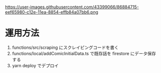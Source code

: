 https://user-images.githubusercontent.com/43399066/86884715-eef65980-c12e-11ea-8854-effb84a07bb6.png

# 運用方法

1. functions/src/scraping にスクレイピングコードを書く
2. functions/local/addComicInitialData.ts で既存話を firestore にデータ保存する
3. yarn deploy でデプロイ
